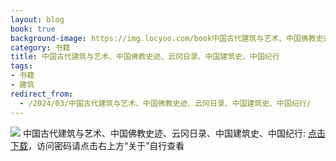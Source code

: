 ```yaml
---
layout: blog
book: true
background-image: https://img.locyoo.com/book中国古代建筑与艺术、中国佛教史迹、云冈日录、中国建筑史、中国纪行.jpg
category: 书籍
title: 中国古代建筑与艺术、中国佛教史迹、云冈日录、中国建筑史、中国纪行
tags:
- 书籍
- 建筑
redirect_from:
  - /2024/03/中国古代建筑与艺术、中国佛教史迹、云冈日录、中国建筑史、中国纪行/
---
```

![](https://img.locyoo.com/book中国古代建筑与艺术、中国佛教史迹、云冈日录、中国建筑史、中国纪行.jpg)
中国古代建筑与艺术、中国佛教史迹、云冈日录、中国建筑史、中国纪行: <a name = "ref1" href="https://url18.ctfile.com/f/50983618-1363198640-c5edef?p=3619">点击下载</a>，访问密码请点击右上方“关于”自行查看
